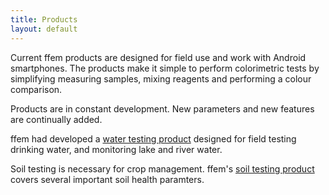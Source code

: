 ```yaml
---
title: Products
layout: default
---
```


Current ffem products are designed for field use and work with Android smartphones. The products make it simple to perform colorimetric tests by simplifying measuring samples, mixing reagents and performing a colour comparison.

Products are in constant development. New parameters and new features are continually added.

ffem had developed a [water testing product](water) designed for field testing drinking water, and monitoring lake and river water.

Soil testing is necessary for crop management. ffem's [soil testing product](soil) covers several important soil health paramters.